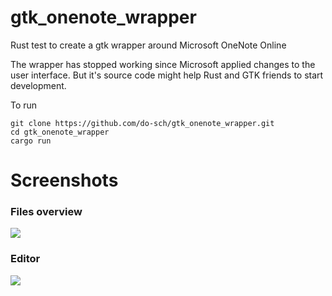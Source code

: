 # gtk_onenote_wrapper
Rust test to create a gtk wrapper around Microsoft OneNote Online

The wrapper has stopped working since Microsoft applied changes to the user interface.
But it's source code might help Rust and GTK friends to start development.

To run
```
git clone https://github.com/do-sch/gtk_onenote_wrapper.git
cd gtk_onenote_wrapper
cargo run
```

# Screenshots
### Files overview
![](screenshots/files.png)

### Editor
![](screenshots/editor.png)
